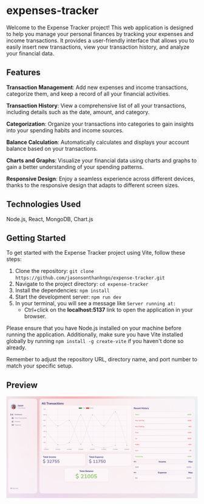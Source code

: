 # expenses-tracker
Welcome to the Expense Tracker project! This web application is designed to help you manage your personal finances by tracking your expenses and income transactions. It provides a user-friendly interface that allows you to easily insert new transactions, view your transaction history, and analyze your financial data.

## Features

**Transaction Management**: Add new expenses and income transactions, categorize them, and keep a record of all your financial activities.

**Transaction History**: View a comprehensive list of all your transactions, including details such as the date, amount, and category.

**Categorization**: Organize your transactions into categories to gain insights into your spending habits and income sources.

**Balance Calculation**: Automatically calculates and displays your account balance based on your transactions.

**Charts and Graphs**: Visualize your financial data using charts and graphs to gain a better understanding of your spending patterns.

**Responsive Design**: Enjoy a seamless experience across different devices, thanks to the responsive design that adapts to different screen sizes.

## Technologies Used
Node.js, React, MongoDB, Chart.js

## Getting Started

To get started with the Expense Tracker project using Vite, follow these steps:

1. Clone the repository: `git clone https://github.com/jasonsonthanhngo/expense-tracker.git`
2. Navigate to the project directory: `cd expense-tracker`
3. Install the dependencies: `npm install`
4. Start the development server: `npm run dev`
5. In your terminal, you will see a message like `Server running at:`
   - Ctrl+click on the **localhost:5137** link to open the application in your browser.

Please ensure that you have Node.js installed on your machine before running the application. Additionally, make sure you have Vite installed globally by running `npm install -g create-vite` if you haven't done so already.

Remember to adjust the repository URL, directory name, and port number to match your specific setup.

## Preview
![Screenshot](Preview/Dashboard.png)




